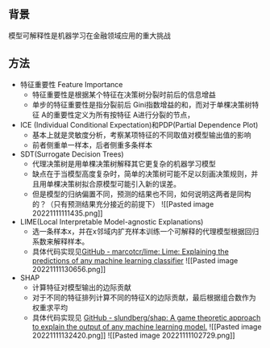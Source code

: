 ## 背景
模型可解释性是机器学习在金融领域应用的重大挑战
## 方法
- 特征重要性 Feature Importance
	- 特征重要性是根据某个特征在决策树分裂时前后的信息增益
	- 单步的特征重要性是指分裂前后 Gini指数增益的和，而对于单棵决策树特征 A的重要性定义为所有按特征 A进行分裂的节点，
- ICE (Individual Conditional Expectation)和PDP(Partial Dependence Plot)
	- 基本上就是灵敏度分析，考察某项特征的不同取值对模型输出值的影响
	- 前者侧重单一样本，后者侧重多条样本
- SDT(Surrogate Decision Trees)
	- 代理决策树是用单棵决策树解释其它更复杂的机器学习模型
	- 缺点在于当模型高度复杂时，简单的决策树可能不足以刻画决策规则，并且用单棵决策树拟合原模型可能引入新的误差。
	- 但是模型的归纳偏置不同，预测的结果也不同，如何说明这两者是同构的？（只有预测结果充分接近的前提下）
			![[Pasted image 20221111111435.png]]
- LIME(Local Interpretable Model-agnostic Explanations)
	- 选一条样本x，并在x邻域内扩充样本训练一个可解释的代理模型根据回归系数来解释样本。
	- 具体代码实现见[GitHub - marcotcr/lime: Lime: Explaining the predictions of any machine learning classifier](https://github.com/marcotcr/lime)
![[Pasted image 20221111130656.png]]
- SHAP
	- 计算特征对模型输出的边际贡献
	- 对于不同的特征排列计算不同的特征X的边际贡献，最后根据组合数作为权重求平均
	- 具体代码实现见 [GitHub - slundberg/shap: A game theoretic approach to explain the output of any machine learning model.](https://github.com/slundberg/shap)
![[Pasted image 20221111132420.png]]
![[Pasted image 20221111102729.png]]